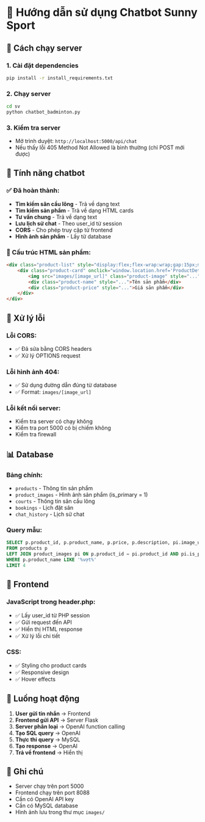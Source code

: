 # 🤖 Hướng dẫn sử dụng Chatbot Sunny Sport

## 🚀 Cách chạy server

### 1. Cài đặt dependencies
```bash
pip install -r install_requirements.txt
```

### 2. Chạy server
```bash
cd sv
python chatbot_badminton.py
```

### 3. Kiểm tra server
- Mở trình duyệt: `http://localhost:5000/api/chat`
- Nếu thấy lỗi 405 Method Not Allowed là bình thường (chỉ POST mới được)

## 🎯 Tính năng chatbot

### ✅ Đã hoàn thành:
- **Tìm kiếm sân cầu lông** - Trả về dạng text
- **Tìm kiếm sản phẩm** - Trả về dạng HTML cards
- **Tư vấn chung** - Trả về dạng text
- **Lưu lịch sử chat** - Theo user_id từ session
- **CORS** - Cho phép truy cập từ frontend
- **Hình ảnh sản phẩm** - Lấy từ database

### 🔧 Cấu trúc HTML sản phẩm:
```html
<div class="product-list" style="display:flex;flex-wrap:wrap;gap:15px;margin-top:10px;">
    <div class="product-card" onclick="window.location.href='ProductDetail.php?id=1'" style="...">
        <img src="images/[image_url]" class="product-image" style="...">
        <div class="product-name" style="...">Tên sản phẩm</div>
        <div class="product-price" style="...">Giá sản phẩm</div>
    </div>
</div>
```

## 🐛 Xử lý lỗi

### Lỗi CORS:
- ✅ Đã sửa bằng CORS headers
- ✅ Xử lý OPTIONS request

### Lỗi hình ảnh 404:
- ✅ Sử dụng đường dẫn đúng từ database
- ✅ Format: `images/[image_url]`

### Lỗi kết nối server:
- Kiểm tra server có chạy không
- Kiểm tra port 5000 có bị chiếm không
- Kiểm tra firewall

## 📊 Database

### Bảng chính:
- `products` - Thông tin sản phẩm
- `product_images` - Hình ảnh sản phẩm (is_primary = 1)
- `courts` - Thông tin sân cầu lông
- `bookings` - Lịch đặt sân
- `chat_history` - Lịch sử chat

### Query mẫu:
```sql
SELECT p.product_id, p.product_name, p.price, p.description, pi.image_url 
FROM products p 
LEFT JOIN product_images pi ON p.product_id = pi.product_id AND pi.is_primary = 1 
WHERE p.product_name LIKE '%vợt%' 
LIMIT 4
```

## 🎨 Frontend

### JavaScript trong header.php:
- ✅ Lấy user_id từ PHP session
- ✅ Gửi request đến API
- ✅ Hiển thị HTML response
- ✅ Xử lý lỗi chi tiết

### CSS:
- ✅ Styling cho product cards
- ✅ Responsive design
- ✅ Hover effects

## 🔄 Luồng hoạt động

1. **User gửi tin nhắn** → Frontend
2. **Frontend gửi API** → Server Flask
3. **Server phân loại** → OpenAI function calling
4. **Tạo SQL query** → OpenAI
5. **Thực thi query** → MySQL
6. **Tạo response** → OpenAI
7. **Trả về frontend** → Hiển thị

## 📝 Ghi chú

- Server chạy trên port 5000
- Frontend chạy trên port 8088
- Cần có OpenAI API key
- Cần có MySQL database
- Hình ảnh lưu trong thư mục `images/`